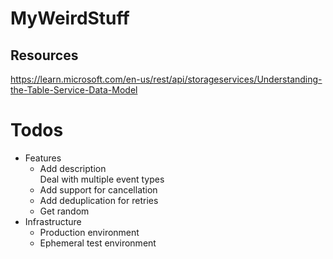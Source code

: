 # MyWeirdStuff

## Resources
https://learn.microsoft.com/en-us/rest/api/storageservices/Understanding-the-Table-Service-Data-Model

# Todos
- Features
  - Add description  
    Deal with multiple event types
  - Add support for cancellation
  - Add deduplication for retries
  - Get random
- Infrastructure
  - Production environment
  - Ephemeral test environment

